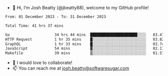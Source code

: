 - 👋 Hi, I’m Josh Beatty (@jbeatty88), welcome to my GitHub profile!

<!--START_SECTION:waka-->

```txt
From: 01 December 2023 - To: 31 December 2023

Total Time: 41 hrs 37 mins

Go                    34 hrs 44 mins  █████████████████████░░░░   83.47 %
HTTP Request          1 hr 35 mins    █░░░░░░░░░░░░░░░░░░░░░░░░   03.82 %
GraphQL               1 hr 33 mins    █░░░░░░░░░░░░░░░░░░░░░░░░   03.74 %
JavaScript            54 mins         ▓░░░░░░░░░░░░░░░░░░░░░░░░   02.17 %
Makefile              39 mins         ▒░░░░░░░░░░░░░░░░░░░░░░░░   01.57 %
```

<!--END_SECTION:waka-->

- 💞️ I would love to collaborate!
- 📫 You can reach me at josh.beatty@softwaresugar.com

<!---
jbeatty88/jbeatty88 is a ✨ special ✨ repository because its `README.md` (this file) appears on your GitHub profile.
You can click the Preview link to take a look at your changes.
--->

